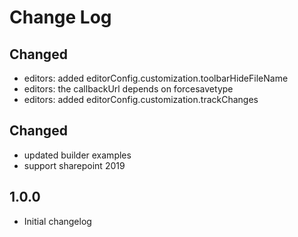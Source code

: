 # Change Log

## Changed
- editors: added editorConfig.customization.toolbarHideFileName
- editors: the callbackUrl depends on forcesavetype
- editors: added editorConfig.customization.trackChanges

## Changed
- updated builder examples
- support sharepoint 2019

## 1.0.0
- Initial changelog